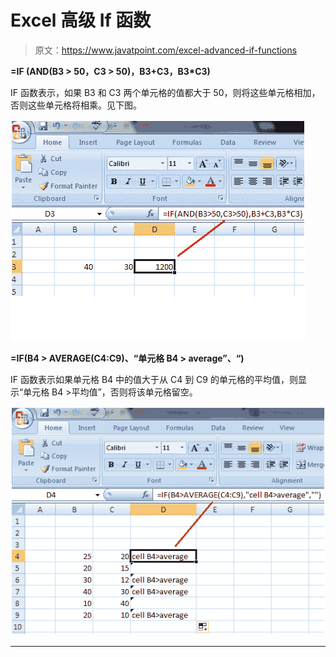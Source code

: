 # Excel 高级 If 函数

> 原文：<https://www.javatpoint.com/excel-advanced-if-functions>

**=IF (AND(B3 > 50，C3 > 50)，B3+C3，B3*C3)**

IF 函数表示，如果 B3 和 C3 两个单元格的值都大于 50，则将这些单元格相加，否则这些单元格将相乘。见下图。

![Excel Advanced If Function](img/8d8a00f725db03ca60a25ab5493d06f5.png)

**=IF(B4 > AVERAGE(C4:C9)、“单元格 B4 > average”、“)**

IF 函数表示如果单元格 B4 中的值大于从 C4 到 C9 的单元格的平均值，则显示“单元格 B4 >平均值”，否则将该单元格留空。

![Excel Advanced If Function](img/33f9281752f90b82352cb42ee0284fa9.png)

* * *